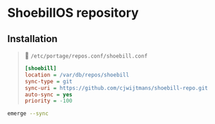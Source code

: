 # ShoebillOS repository

## Installation

> 📄 `/etc/portage/repos.conf/shoebill.conf`
>
> ```ini
> [shoebill]
> location = /var/db/repos/shoebill
> sync-type = git
> sync-uri = https://github.com/cjwijtmans/shoebill-repo.git
> auto-sync = yes
> priority = -100
> ```

```bash
emerge --sync
```
